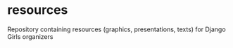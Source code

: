 resources
=========

Repository containing resources (graphics, presentations, texts) for Django Girls organizers
